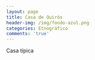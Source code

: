 ```yaml
---
layout: page
title: Casa de Quirós
header-img: /img/fondo-azul.png
categories: Etnográfico
comments: 'true'
---
```



Casa típica 

<div class="photo-gallery">
<ul>
</ul>
</div>
